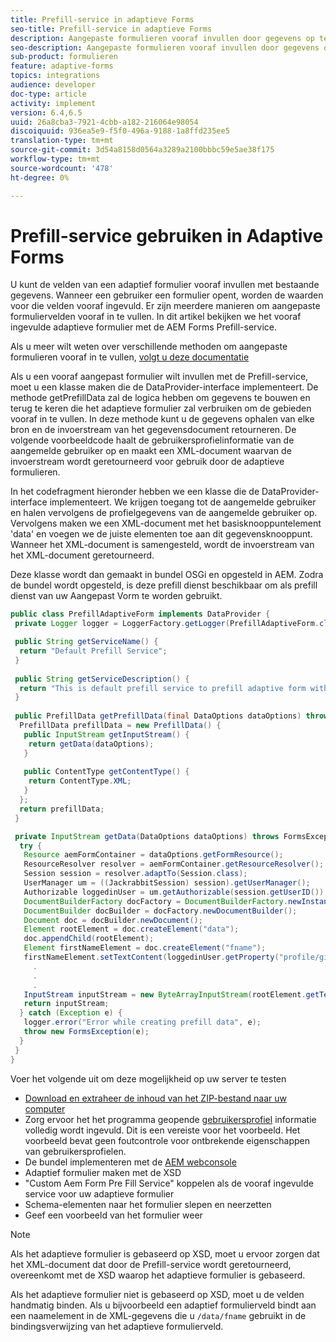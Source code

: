 ```yaml
---
title: Prefill-service in adaptieve Forms
seo-title: Prefill-service in adaptieve Forms
description: Aangepaste formulieren vooraf invullen door gegevens op te halen uit achterwaartse gegevensbronnen.
seo-description: Aangepaste formulieren vooraf invullen door gegevens op te halen uit achterwaartse gegevensbronnen.
sub-product: formulieren
feature: adaptive-forms
topics: integrations
audience: developer
doc-type: article
activity: implement
version: 6.4,6.5
uuid: 26a8cba3-7921-4cbb-a182-216064e98054
discoiquuid: 936ea5e9-f5f0-496a-9188-1a8ffd235ee5
translation-type: tm+mt
source-git-commit: 3d54a8158d0564a3289a2100bbbc59e5ae38f175
workflow-type: tm+mt
source-wordcount: '478'
ht-degree: 0%

---
```



# Prefill-service gebruiken in Adaptive Forms

U kunt de velden van een adaptief formulier vooraf invullen met bestaande gegevens. Wanneer een gebruiker een formulier opent, worden de waarden voor die velden vooraf ingevuld. Er zijn meerdere manieren om aangepaste formuliervelden vooraf in te vullen. In dit artikel bekijken we het vooraf ingevulde adaptieve formulier met de AEM Forms Prefill-service.

Als u meer wilt weten over verschillende methoden om aangepaste formulieren vooraf in te vullen, [volgt u deze documentatie](https://helpx.adobe.com/experience-manager/6-4/forms/using/prepopulate-adaptive-form-fields.html#AEMFormsprefillservice)

Als u een vooraf aangepast formulier wilt invullen met de Prefill-service, moet u een klasse maken die de DataProvider-interface implementeert. De methode getPrefillData zal de logica hebben om gegevens te bouwen en terug te keren die het adaptieve formulier zal verbruiken om de gebieden vooraf in te vullen. In deze methode kunt u de gegevens ophalen van elke bron en de invoerstream van het gegevensdocument retourneren. De volgende voorbeeldcode haalt de gebruikersprofielinformatie van de aangemelde gebruiker op en maakt een XML-document waarvan de invoerstream wordt geretourneerd voor gebruik door de adaptieve formulieren.

In het codefragment hieronder hebben we een klasse die de DataProvider-interface implementeert. We krijgen toegang tot de aangemelde gebruiker en halen vervolgens de profielgegevens van de aangemelde gebruiker op. Vervolgens maken we een XML-document met het basisknooppuntelement &#39;data&#39; en voegen we de juiste elementen toe aan dit gegevensknooppunt. Wanneer het XML-document is samengesteld, wordt de invoerstream van het XML-document geretourneerd.

Deze klasse wordt dan gemaakt in bundel OSGi en opgesteld in AEM. Zodra de bundel wordt opgesteld, is deze prefill dienst beschikbaar om als prefill dienst van uw Aangepast Vorm te worden gebruikt.

```java
public class PrefillAdaptiveForm implements DataProvider {
 private Logger logger = LoggerFactory.getLogger(PrefillAdaptiveForm.class);

 public String getServiceName() {
  return "Default Prefill Service";
 }
 
 public String getServiceDescription() {
  return "This is default prefill service to prefill adaptive form with user data";
 }
 
 public PrefillData getPrefillData(final DataOptions dataOptions) throws FormsException {
  PrefillData prefillData = new PrefillData() {
   public InputStream getInputStream() {
    return getData(dataOptions);
   }
   
   public ContentType getContentType() {
    return ContentType.XML;
   }
  };
  return prefillData;
 }

 private InputStream getData(DataOptions dataOptions) throws FormsException {  
  try {
   Resource aemFormContainer = dataOptions.getFormResource();
   ResourceResolver resolver = aemFormContainer.getResourceResolver();
   Session session = resolver.adaptTo(Session.class);
   UserManager um = ((JackrabbitSession) session).getUserManager();
   Authorizable loggedinUser = um.getAuthorizable(session.getUserID());
   DocumentBuilderFactory docFactory = DocumentBuilderFactory.newInstance();
   DocumentBuilder docBuilder = docFactory.newDocumentBuilder();
   Document doc = docBuilder.newDocument();
   Element rootElement = doc.createElement("data");
   doc.appendChild(rootElement);
   Element firstNameElement = doc.createElement("fname");
   firstNameElement.setTextContent(loggedinUser.getProperty("profile/givenName")[0].getString());
     .
     .
     .
   InputStream inputStream = new ByteArrayInputStream(rootElement.getTextContent().getBytes());
   return inputStream;
  } catch (Exception e) {
   logger.error("Error while creating prefill data", e);
   throw new FormsException(e);
  }
 }
}
```

Voer het volgende uit om deze mogelijkheid op uw server te testen

* [Download en extraheer de inhoud van het ZIP-bestand naar uw computer](assets/prefillservice.zip)
* Zorg ervoor het het programma geopende [gebruikersprofiel](http://localhost:4502/libs/granite/security/content/useradmin) informatie volledig wordt ingevuld. Dit is een vereiste voor het voorbeeld. Het voorbeeld bevat geen foutcontrole voor ontbrekende eigenschappen van gebruikersprofielen.
* De bundel implementeren met de [AEM webconsole](http://localhost:4502/system/console/bundles)
* Adaptief formulier maken met de XSD
* &quot;Custom Aem Form Pre Fill Service&quot; koppelen als de vooraf ingevulde service voor uw adaptieve formulier
* Schema-elementen naar het formulier slepen en neerzetten
* Geef een voorbeeld van het formulier weer

>[!NOTE]
>
>Als het adaptieve formulier is gebaseerd op XSD, moet u ervoor zorgen dat het XML-document dat door de Prefill-service wordt geretourneerd, overeenkomt met de XSD waarop het adaptieve formulier is gebaseerd.
>
>Als het adaptieve formulier niet is gebaseerd op XSD, moet u de velden handmatig binden. Als u bijvoorbeeld een adaptief formulierveld bindt aan een naamelement in de XML-gegevens die u `/data/fname` gebruikt in de bindingsverwijzing van het adaptieve formulierveld.

